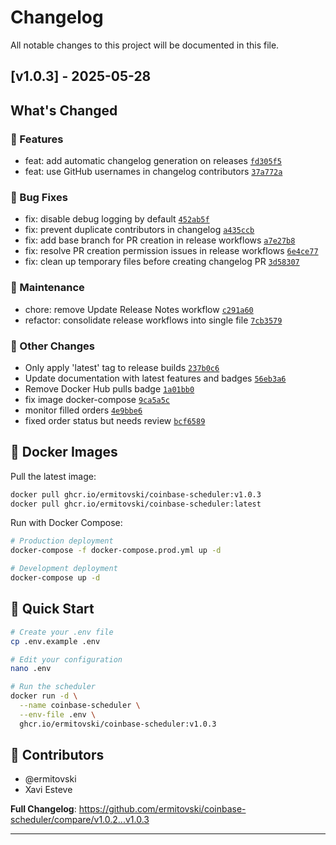 # Changelog

All notable changes to this project will be documented in this file.

## [v1.0.3] - 2025-05-28

## What's Changed

### 🚀 Features
- feat: add automatic changelog generation on releases [`fd305f5`](https://github.com/ermitovski/coinbase-scheduler/commit/fd305f5)
- feat: use GitHub usernames in changelog contributors [`37a772a`](https://github.com/ermitovski/coinbase-scheduler/commit/37a772a)

### 🐛 Bug Fixes
- fix: disable debug logging by default [`452ab5f`](https://github.com/ermitovski/coinbase-scheduler/commit/452ab5f)
- fix: prevent duplicate contributors in changelog [`a435ccb`](https://github.com/ermitovski/coinbase-scheduler/commit/a435ccb)
- fix: add base branch for PR creation in release workflows [`a7e27b8`](https://github.com/ermitovski/coinbase-scheduler/commit/a7e27b8)
- fix: resolve PR creation permission issues in release workflows [`6e4ce77`](https://github.com/ermitovski/coinbase-scheduler/commit/6e4ce77)
- fix: clean up temporary files before creating changelog PR [`3d58307`](https://github.com/ermitovski/coinbase-scheduler/commit/3d58307)

### 🔧 Maintenance
- chore: remove Update Release Notes workflow [`c291a60`](https://github.com/ermitovski/coinbase-scheduler/commit/c291a60)
- refactor: consolidate release workflows into single file [`7cb3579`](https://github.com/ermitovski/coinbase-scheduler/commit/7cb3579)

### 📝 Other Changes
- Only apply 'latest' tag to release builds [`237b0c6`](https://github.com/ermitovski/coinbase-scheduler/commit/237b0c6)
- Update documentation with latest features and badges [`56eb3a6`](https://github.com/ermitovski/coinbase-scheduler/commit/56eb3a6)
- Remove Docker Hub pulls badge [`1a01bb0`](https://github.com/ermitovski/coinbase-scheduler/commit/1a01bb0)
- fix image docker-compose [`9ca5a5c`](https://github.com/ermitovski/coinbase-scheduler/commit/9ca5a5c)
- monitor filled orders [`4e9bbe6`](https://github.com/ermitovski/coinbase-scheduler/commit/4e9bbe6)
- fixed order status but needs review [`bcf6589`](https://github.com/ermitovski/coinbase-scheduler/commit/bcf6589)


## 🐳 Docker Images

Pull the latest image:
```bash
docker pull ghcr.io/ermitovski/coinbase-scheduler:v1.0.3
docker pull ghcr.io/ermitovski/coinbase-scheduler:latest
```

Run with Docker Compose:
```bash
# Production deployment
docker-compose -f docker-compose.prod.yml up -d

# Development deployment
docker-compose up -d
```

## 🚀 Quick Start

```bash
# Create your .env file
cp .env.example .env

# Edit your configuration
nano .env

# Run the scheduler
docker run -d \
  --name coinbase-scheduler \
  --env-file .env \
  ghcr.io/ermitovski/coinbase-scheduler:v1.0.3
```

## 👥 Contributors

- @ermitovski
- Xavi Esteve

**Full Changelog**: https://github.com/ermitovski/coinbase-scheduler/compare/v1.0.2...v1.0.3

---

